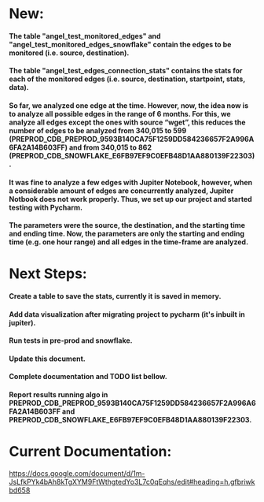 # New:

#### The table "angel_test_monitored_edges" and "angel_test_monitored_edges_snowflake" contain the edges to be monitored (i.e. source, destination).
#### The table "angel_test_edges_connection_stats" contains the stats for each of the monitored edges (i.e. source, destination, startpoint, stats, data).
#### So far, we analyzed one edge at the time. However, now, the idea now is to analyze all possible edges in the range of 6 months. For this, we analyze all edges except the ones with source “wget”, this reduces the number of edges to be analyzed from 340,015 to 599 (PREPROD_CDB_PREPROD_9593B140CA75F1259DD584236657F2A996A6FA2A14B603FF) and from 340,015 to 862 (PREPROD_CDB_SNOWFLAKE_E6FB97EF9C0EFB48D1AA880139F22303).
#### It was fine to analyze a few edges with Jupiter Notebook, however, when a considerable amount of edges are concurrently analyzed, Jupiter Notbook does not work properly. Thus, we set up our project and started testing with Pycharm.
#### The parameters were the source, the destination, and the starting time and ending time. Now, the parameters are only the starting and ending time (e.g. one hour range) and all edges in the time-frame are analyzed.


# Next Steps:

#### Create a table to save the stats, currently it is saved in memory.
#### Add data visualization after migrating project to pycharm (it's inbuilt in jupiter). 
#### Run tests in pre-prod and snowflake.
#### Update this document.
#### Complete documentation and TODO list bellow.
#### Report results running algo in PREPROD_CDB_PREPROD_9593B140CA75F1259DD584236657F2A996A6FA2A14B603FF and PREPROD_CDB_SNOWFLAKE_E6FB97EF9C0EFB48D1AA880139F22303.



# Current Documentation:
https://docs.google.com/document/d/1m-JsLfkPYk4bAh8kTgXYM9FtWthgtedYo3L7c0qEqhs/edit#heading=h.gfbriwkbd658
